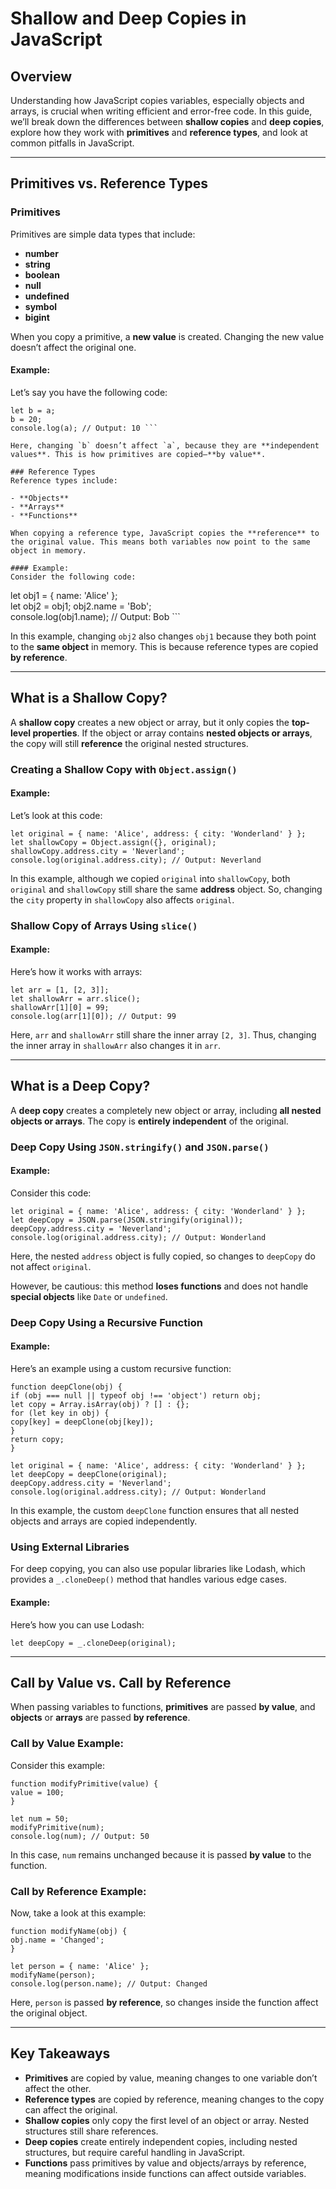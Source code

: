 # Shallow and Deep Copies in JavaScript

## Overview
Understanding how JavaScript copies variables, especially objects and arrays, is crucial when writing efficient and error-free code. In this guide, we’ll break down the differences between **shallow copies** and **deep copies**, explore how they work with **primitives** and **reference types**, and look at common pitfalls in JavaScript.

---

## Primitives vs. Reference Types

### Primitives
Primitives are simple data types that include:

- **number**
- **string**
- **boolean**
- **null**
- **undefined**
- **symbol**
- **bigint**

When you copy a primitive, a **new value** is created. Changing the new value doesn’t affect the original one.

#### Example:
Let’s say you have the following code:

```let a = 10;
let b = a; 
b = 20; 
console.log(a); // Output: 10 ```

Here, changing `b` doesn’t affect `a`, because they are **independent values**. This is how primitives are copied—**by value**.

### Reference Types
Reference types include:

- **Objects**
- **Arrays**
- **Functions**

When copying a reference type, JavaScript copies the **reference** to the original value. This means both variables now point to the same object in memory.

#### Example:
Consider the following code:

```
let obj1 = { name: 'Alice' };  
let obj2 = obj1;
obj2.name = 'Bob';  
console.log(obj1.name); // Output: Bob ```

In this example, changing `obj2` also changes `obj1` because they both point to the **same object** in memory. This is because reference types are copied **by reference**.

---

## What is a Shallow Copy?

A **shallow copy** creates a new object or array, but it only copies the **top-level properties**. If the object or array contains **nested objects or arrays**, the copy will still **reference** the original nested structures.

### Creating a Shallow Copy with `Object.assign()`

#### Example:
Let’s look at this code:

`let original = { name: 'Alice', address: { city: 'Wonderland' } };`  
`let shallowCopy = Object.assign({}, original);`  
`shallowCopy.address.city = 'Neverland';`  
`console.log(original.address.city); // Output: Neverland`

In this example, although we copied `original` into `shallowCopy`, both `original` and `shallowCopy` still share the same **address** object. So, changing the `city` property in `shallowCopy` also affects `original`.

### Shallow Copy of Arrays Using `slice()`

#### Example:
Here’s how it works with arrays:

`let arr = [1, [2, 3]];`  
`let shallowArr = arr.slice();`  
`shallowArr[1][0] = 99;`  
`console.log(arr[1][0]); // Output: 99`

Here, `arr` and `shallowArr` still share the inner array `[2, 3]`. Thus, changing the inner array in `shallowArr` also changes it in `arr`.

---

## What is a Deep Copy?

A **deep copy** creates a completely new object or array, including **all nested objects or arrays**. The copy is **entirely independent** of the original.

### Deep Copy Using `JSON.stringify()` and `JSON.parse()`

#### Example:
Consider this code:

`let original = { name: 'Alice', address: { city: 'Wonderland' } };`  
`let deepCopy = JSON.parse(JSON.stringify(original));`  
`deepCopy.address.city = 'Neverland';`  
`console.log(original.address.city); // Output: Wonderland`

Here, the nested `address` object is fully copied, so changes to `deepCopy` do not affect `original`.

However, be cautious: this method **loses functions** and does not handle **special objects** like `Date` or `undefined`.

### Deep Copy Using a Recursive Function

#### Example:
Here’s an example using a custom recursive function:

`function deepClone(obj) {`  
`if (obj === null || typeof obj !== 'object') return obj;`  
`let copy = Array.isArray(obj) ? [] : {};`  
`for (let key in obj) {`  
`copy[key] = deepClone(obj[key]);`  
`}`  
`return copy;`  
`}`

`let original = { name: 'Alice', address: { city: 'Wonderland' } };`  
`let deepCopy = deepClone(original);`  
`deepCopy.address.city = 'Neverland';`  
`console.log(original.address.city); // Output: Wonderland`

In this example, the custom `deepClone` function ensures that all nested objects and arrays are copied independently.

### Using External Libraries

For deep copying, you can also use popular libraries like Lodash, which provides a `_.cloneDeep()` method that handles various edge cases.

#### Example:
Here’s how you can use Lodash:

`let deepCopy = _.cloneDeep(original);`

---

## Call by Value vs. Call by Reference

When passing variables to functions, **primitives** are passed **by value**, and **objects** or **arrays** are passed **by reference**.

### Call by Value Example:

Consider this example:

`function modifyPrimitive(value) {`  
`value = 100;`  
`}`

`let num = 50;`  
`modifyPrimitive(num);`  
`console.log(num); // Output: 50`

In this case, `num` remains unchanged because it is passed **by value** to the function.

### Call by Reference Example:

Now, take a look at this example:

`function modifyName(obj) {`  
`obj.name = 'Changed';`  
`}`

`let person = { name: 'Alice' };`  
`modifyName(person);`  
`console.log(person.name); // Output: Changed`

Here, `person` is passed **by reference**, so changes inside the function affect the original object.

---

## Key Takeaways

- **Primitives** are copied by value, meaning changes to one variable don’t affect the other.
- **Reference types** are copied by reference, meaning changes to the copy can affect the original.
- **Shallow copies** only copy the first level of an object or array. Nested structures still share references.
- **Deep copies** create entirely independent copies, including nested structures, but require careful handling in JavaScript.
- **Functions** pass primitives by value and objects/arrays by reference, meaning modifications inside functions can affect outside variables.
